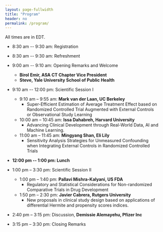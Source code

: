 ```yaml
---
layout: page-fullwidth
title: "Program"
header: no
permalink: /program/
---
```


All times are in EDT. 


- 8:30 am -- 9:30 am: Registration

- 8:30 am -- 9:30 am: Refreshment

- 9:00 am -- 9:10 am: Opening Remarks and Welcome
  - **Birol Emir, ASA CT Chapter Vice President**
  - **Steve, Yale University School of Public Health**

- 9:10 am -- 12:00 pm: Scientific Session I
  - 9:10 am – 9:55 am: **Mark van der Laan, UC Berkeley**
    - Super-Efficient Estimation of Average Treatment Effect based on Randomized Controlled Trial Augmented with External Controls or Observational Study Learning
  - 10:00 am – 10:45 am: **Issa Dahabreh, Harvard University**
    - Advancing Clinical Development through Real-World Data, AI and Machine Learning. 
  - 11:00 am – 11:45 am: **Mingyang Shan, Eli Lily**
    - Sensitivity Analysis Strategies for Unmeasured Confounding when Integrating External Controls in Randomized Controlled Trials

- **12:00 pm -- 1:00 pm: Lunch**

- 1:00 pm – 3:30 pm: Scientific Session II
  - 1:00 pm – 1:40 pm: **Pallavi Mishra-Kalyani, US FDA**
    - Regulatory and Statistical Considerations for Non-randomized Comparative Trials in Drug Development
  - 1:50 pm – 2:30 pm: **Javier Cabrera, Rutgers University**
    - New proposals in clinical study design based on applications of differential Hermite and propensity scores indices.

- 2:40 pm – 3:15 pm: Discussion, **Demissie Alemayehu, Pfizer Inc**
  
- 3:15 pm – 3:30 pm: Closing Remarks